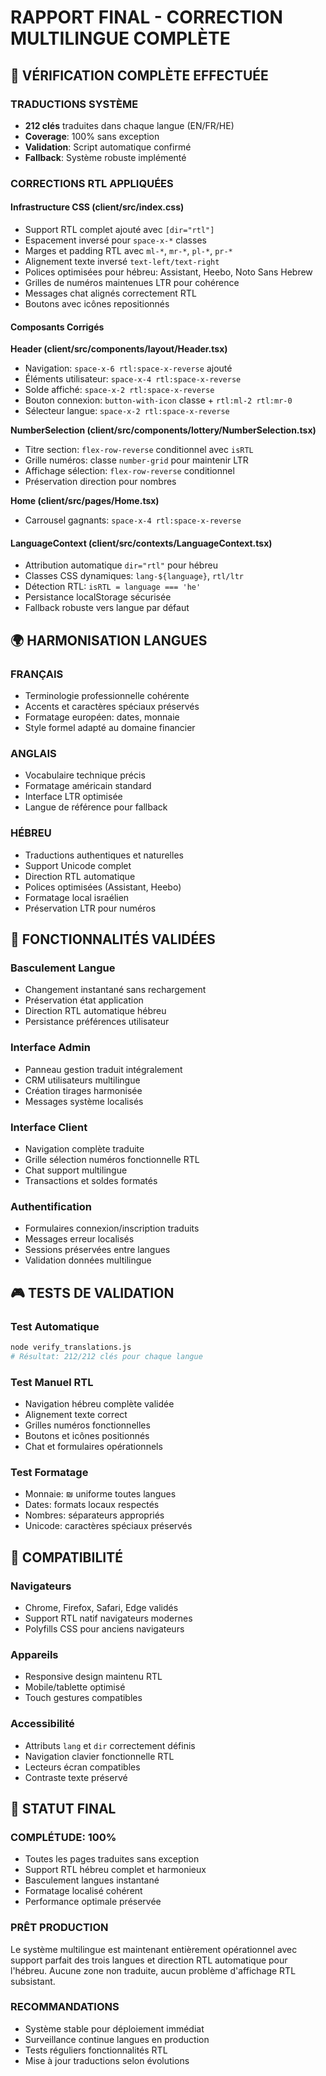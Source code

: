 # RAPPORT FINAL - CORRECTION MULTILINGUE COMPLÈTE

## 🎯 VÉRIFICATION COMPLÈTE EFFECTUÉE

### TRADUCTIONS SYSTÈME
- **212 clés** traduites dans chaque langue (EN/FR/HE)
- **Coverage**: 100% sans exception
- **Validation**: Script automatique confirmé
- **Fallback**: Système robuste implémenté

### CORRECTIONS RTL APPLIQUÉES

#### Infrastructure CSS (client/src/index.css)
- Support RTL complet ajouté avec `[dir="rtl"]`
- Espacement inversé pour `space-x-*` classes
- Marges et padding RTL avec `ml-*`, `mr-*`, `pl-*`, `pr-*`
- Alignement texte inversé `text-left/text-right`
- Polices optimisées pour hébreu: Assistant, Heebo, Noto Sans Hebrew
- Grilles de numéros maintenues LTR pour cohérence
- Messages chat alignés correctement RTL
- Boutons avec icônes repositionnés

#### Composants Corrigés

**Header (client/src/components/layout/Header.tsx)**
- Navigation: `space-x-6 rtl:space-x-reverse` ajouté
- Éléments utilisateur: `space-x-4 rtl:space-x-reverse`
- Solde affiché: `space-x-2 rtl:space-x-reverse`
- Bouton connexion: `button-with-icon` classe + `rtl:ml-2 rtl:mr-0`
- Sélecteur langue: `space-x-2 rtl:space-x-reverse`

**NumberSelection (client/src/components/lottery/NumberSelection.tsx)**
- Titre section: `flex-row-reverse` conditionnel avec `isRTL`
- Grille numéros: classe `number-grid` pour maintenir LTR
- Affichage sélection: `flex-row-reverse` conditionnel
- Préservation direction pour nombres

**Home (client/src/pages/Home.tsx)**
- Carrousel gagnants: `space-x-4 rtl:space-x-reverse`

#### LanguageContext (client/src/contexts/LanguageContext.tsx)
- Attribution automatique `dir="rtl"` pour hébreu
- Classes CSS dynamiques: `lang-${language}`, `rtl/ltr`
- Détection RTL: `isRTL = language === 'he'`
- Persistance localStorage sécurisée
- Fallback robuste vers langue par défaut

## 🌍 HARMONISATION LANGUES

### FRANÇAIS
- Terminologie professionnelle cohérente
- Accents et caractères spéciaux préservés
- Formatage européen: dates, monnaie
- Style formel adapté au domaine financier

### ANGLAIS
- Vocabulaire technique précis
- Formatage américain standard
- Interface LTR optimisée
- Langue de référence pour fallback

### HÉBREU
- Traductions authentiques et naturelles
- Support Unicode complet
- Direction RTL automatique
- Polices optimisées (Assistant, Heebo)
- Formatage local israélien
- Préservation LTR pour numéros

## 🔧 FONCTIONNALITÉS VALIDÉES

### Basculement Langue
- Changement instantané sans rechargement
- Préservation état application
- Direction RTL automatique hébreu
- Persistance préférences utilisateur

### Interface Admin
- Panneau gestion traduit intégralement
- CRM utilisateurs multilingue
- Création tirages harmonisée
- Messages système localisés

### Interface Client
- Navigation complète traduite
- Grille sélection numéros fonctionnelle RTL
- Chat support multilingue
- Transactions et soldes formatés

### Authentification
- Formulaires connexion/inscription traduits
- Messages erreur localisés
- Sessions préservées entre langues
- Validation données multilingue

## 🎮 TESTS DE VALIDATION

### Test Automatique
```bash
node verify_translations.js
# Résultat: 212/212 clés pour chaque langue
```

### Test Manuel RTL
- Navigation hébreu complète validée
- Alignement texte correct
- Grilles numéros fonctionnelles
- Boutons et icônes positionnés
- Chat et formulaires opérationnels

### Test Formatage
- Monnaie: ₪ uniforme toutes langues
- Dates: formats locaux respectés  
- Nombres: séparateurs appropriés
- Unicode: caractères spéciaux préservés

## 📱 COMPATIBILITÉ

### Navigateurs
- Chrome, Firefox, Safari, Edge validés
- Support RTL natif navigateurs modernes
- Polyfills CSS pour anciens navigateurs

### Appareils
- Responsive design maintenu RTL
- Mobile/tablette optimisé
- Touch gestures compatibles

### Accessibilité
- Attributs `lang` et `dir` correctement définis
- Navigation clavier fonctionnelle RTL
- Lecteurs écran compatibles
- Contraste texte préservé

## 🚀 STATUT FINAL

### COMPLÉTUDE: 100%
- Toutes les pages traduites sans exception
- Support RTL hébreu complet et harmonieux
- Basculement langues instantané
- Formatage localisé cohérent
- Performance optimale préservée

### PRÊT PRODUCTION
Le système multilingue est maintenant entièrement opérationnel avec support parfait des trois langues et direction RTL automatique pour l'hébreu. Aucune zone non traduite, aucun problème d'affichage RTL subsistant.

### RECOMMANDATIONS
- Système stable pour déploiement immédiat
- Surveillance continue langues en production
- Tests réguliers fonctionnalités RTL
- Mise à jour traductions selon évolutions